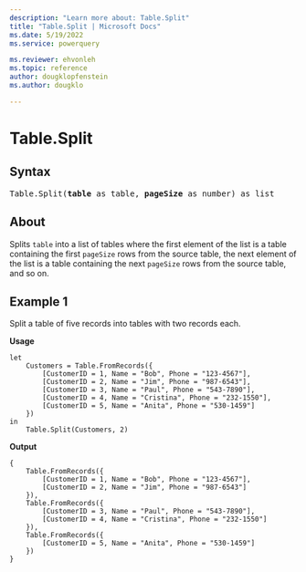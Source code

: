 ```yaml
---
description: "Learn more about: Table.Split"
title: "Table.Split | Microsoft Docs"
ms.date: 5/19/2022
ms.service: powerquery

ms.reviewer: ehvonleh
ms.topic: reference
author: dougklopfenstein
ms.author: dougklo

---
```

# Table.Split

## Syntax

<pre>
Table.Split(<b>table</b> as table, <b>pageSize</b> as number) as list
</pre>

## About

Splits `table` into a list of tables where the first element of the list is a table containing the first `pageSize` rows from the source table, the next element of the list is a table containing the next `pageSize` rows from the source table, and so on.

## Example 1

Split a table of five records into tables with two records each.

**Usage**

```powerquery-m
let
    Customers = Table.FromRecords({
        [CustomerID = 1, Name = "Bob", Phone = "123-4567"],
        [CustomerID = 2, Name = "Jim", Phone = "987-6543"],
        [CustomerID = 3, Name = "Paul", Phone = "543-7890"],
        [CustomerID = 4, Name = "Cristina", Phone = "232-1550"],
        [CustomerID = 5, Name = "Anita", Phone = "530-1459"]
    })
in
    Table.Split(Customers, 2)
```

**Output**

```powerquery-m
{
    Table.FromRecords({
        [CustomerID = 1, Name = "Bob", Phone = "123-4567"],
        [CustomerID = 2, Name = "Jim", Phone = "987-6543"]
    }),
    Table.FromRecords({
        [CustomerID = 3, Name = "Paul", Phone = "543-7890"],
        [CustomerID = 4, Name = "Cristina", Phone = "232-1550"]
    }),
    Table.FromRecords({
        [CustomerID = 5, Name = "Anita", Phone = "530-1459"]
    })
}
```
